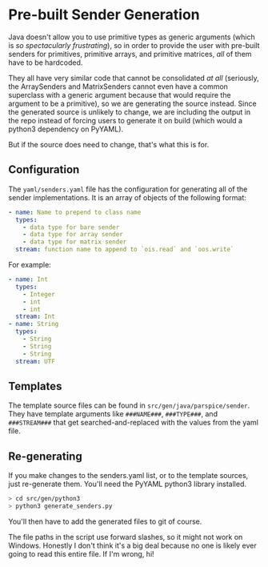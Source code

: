 # Pre-built Sender Generation

Java doesn't allow you to use primitive types as generic arguments (which is *so spectacularly frustrating*), so in order to provide the user with pre-built senders for primitives, primitive arrays, and primitive matrices, *all* of them have to be hardcoded.

They all have very similar code that cannot be consolidated *at all* (seriously, the ArraySenders and MatrixSenders cannot even have a common superclass with a generic argument because that would require the argument to be a primitive), so we are generating the source instead. Since the generated source is unlikely to change, we are including the output in the repo instead of forcing users to generate it on build (which would a python3 dependency on PyYAML).

But if the source does need to change, that's what this is for.

## Configuration

The `yaml/senders.yaml` file has the configuration for generating all of the sender implementations. It is an array of objects of the following format:

```yaml
- name: Name to prepend to class name
  types:
    - data type for bare sender
    - data type for array sender
    - data type for matrix sender
  stream: function name to append to `ois.read` and `oos.write`
```

For example:

```yaml
- name: Int
  types:
    - Integer
    - int
    - int
  stream: Int
- name: String
  types:
    - String
    - String
    - String
  stream: UTF
```

## Templates

The template source files can be found in `src/gen/java/parspice/sender`. They have template arguments like `###NAME###`, `###TYPE###`, and `###STREAM###` that get searched-and-replaced with the values from the yaml file.

## Re-generating

If you make changes to the senders.yaml list, or to the template sources, just re-generate them. You'll need the PyYAML python3 library installed.

```bash
> cd src/gen/python3
> python3 generate_senders.py
```

You'll then have to add the generated files to git of course.

The file paths in the script use forward slashes, so it might not work on Windows. Honestly I don't think it's a big deal because no one is likely ever going to read this entire file. If I'm wrong, hi!